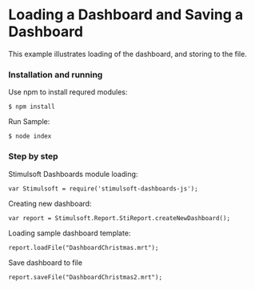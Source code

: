 # Loading a Dashboard and Saving a Dashboard

This example illustrates loading of the dashboard, and storing to the file.

### Installation and running
Use npm to install requred modules:

    $ npm install
Run Sample:

    $ node index

### Step by step

Stimulsoft Dashboards module loading:

    var Stimulsoft = require('stimulsoft-dashboards-js');

Creating new dashboard:

    var report = Stimulsoft.Report.StiReport.createNewDashboard();

Loading sample dashboard template:

    report.loadFile("DashboardChristmas.mrt");

Save dashboard to file

    report.saveFile("DashboardChristmas2.mrt");
